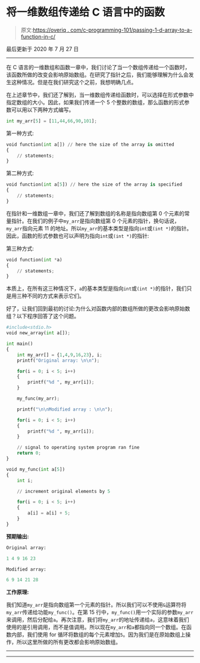 # 将一维数组传递给 C 语言中的函数

> 原文:[https://overiq . com/c-programming-101/passing-1-d-array-to-a-function-in-c/](https://overiq.com/c-programming-101/passing-1-d-array-to-a-function-in-c/)

最后更新于 2020 年 7 月 27 日

* * *

在 C 语言的一维数组和函数一章中，我们讨论了当一个数组传递给一个函数时，该函数所做的改变会影响原始数组。在研究了指针之后，我们能够理解为什么会发生这种情况。但是在我们研究这个之前，我想明确几点。

在上述章节中，我们还了解到，当一维数组传递给函数时，可以选择在形式参数中指定数组的大小。因此，如果我们传递一个 5 个整数的数组，那么函数的形式参数可以用以下两种方式编写。

```py
int my_arr[5] = [11,44,66,90,101];

```

第一种方式:

```py
void function(int a[]) // here the size of the array is omitted
{
    // statements;
}

```

第二种方式:

```py
void function(int a[5]) // here the size of the array is specified
{
    // statements;
}

```

在指针和一维数组一章中，我们还了解到数组的名称是指向数组第 0 个元素的常量指针。在我们的例子中`my_arr`是指向数组第 0 个元素的指针，换句话说，`my_arr`指向元素 11 的地址。所以`my_arr`的基本类型是指向`int`或`(int *)`的指针。因此，函数的形式参数也可以声明为指向`int`或`(int *)`的指针:

第三种方式:

```py
void function(int *a) 
{
    // statements;
}

```

本质上，在所有这三种情况下，`a`的基本类型是指向`int`或`(int *)`的指针，我们只是用三种不同的方式来表示它们。

好了，让我们回到最初的讨论:为什么对函数内部的数组所做的更改会影响原始数组？以下程序回答了这个问题。

```py
#include<stdio.h>
void new_array(int a[]);

int main()
{
    int my_arr[] = {1,4,9,16,23}, i;
    printf("Original array: \n\n");

    for(i = 0; i < 5; i++)
    {
        printf("%d ", my_arr[i]);
    }

    my_func(my_arr);

    printf("\n\nModified array : \n\n");

    for(i = 0; i < 5; i++)
    {
        printf("%d ", my_arr[i]);
    }

    // signal to operating system program ran fine
    return 0;
}

void my_func(int a[5])
{
    int i;

    // increment original elements by 5

    for(i = 0; i < 5; i++)
    {
        a[i] = a[i] + 5;
    }
}

```

**预期输出:**

```py
Original array:

1 4 9 16 23

Modified array:

6 9 14 21 28

```

**工作原理:**

我们知道`my_arr`是指向数组第一个元素的指针。所以我们可以不使用`&`运算符将`my_arr`传递给功能`my_func()`。在第 15 行中，`my_func()`用一个实际的参数`my_arr`来调用，然后分配给`a`。再次注意，我们将`my_arr`的地址传递给`a`，这意味着我们使用的是引用调用，而不是值调用。所以现在`my_arr`和`a`都指向同一个数组。在函数内部，我们使用 for 循环将数组的每个元素增加`5`。因为我们是在原始数组上操作，所以这里所做的所有更改都会影响原始数组。

* * *

* * *